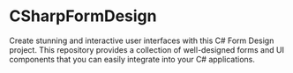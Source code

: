 # CSharpFormDesign
Create stunning and interactive user interfaces with this C# Form Design project. This repository provides a collection of well-designed forms and UI components that you can easily integrate into your C# applications.

